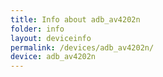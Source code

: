 ```yaml
---
title: Info about adb_av4202n
folder: info
layout: deviceinfo
permalink: /devices/adb_av4202n/
device: adb_av4202n
---
```


